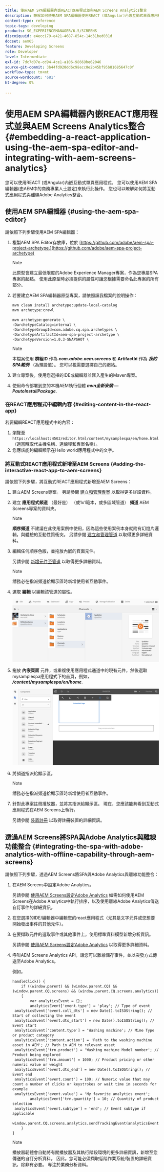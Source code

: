 ```yaml
---
title: 使用AEM SPA編輯器內嵌REACT應用程式並與AEM Screens Analytics整合
description: 瞭解如何使用AEM SPA編輯器使用REACT (或Angular)內嵌互動式單頁應用程式。
content-type: reference
topic-tags: developing
products: SG_EXPERIENCEMANAGER/6.5/SCREENS
discoiquuid: e4ecc179-e421-4687-854c-14d31bed031d
docset: aem65
feature: Developing Screens
role: Developer
level: Intermediate
exl-id: 7dc7d07e-cd94-4ce1-a106-98669be62046
source-git-commit: 3b44fd920dd6c98ecc0e2b45bf95b81685647c0f
workflow-type: tm+mt
source-wordcount: '681'
ht-degree: 0%

---
```


# 使用AEM SPA編輯器內嵌REACT應用程式並與AEM Screens Analytics整合 {#embedding-a-react-application-using-the-aem-spa-editor-and-integrating-with-aem-screens-analytics}

您可以使用REACT (或Angular)內嵌互動式單頁應用程式。 您可以使用AEM SPA編輯器(由AEM中的商務專業人士設定)來執行此操作。 您也可以瞭解如何將互動式應用程式與離線Adobe Analytics整合。

## 使用AEM SPA編輯器 {#using-the-aem-spa-editor}

請依照下列步驟使用AEM SPA編輯器：

1. 複製AEM SPA Editor存放庫，位於 [https://github.com/adobe/aem-spa-project-archetype.](https://github.com/adobe/aem-spa-project-archetype)

   >[!NOTE]
   >
   >此原型會建立最低限度的Adobe Experience Manager專案，作為您專屬SPA專案的起點。 使用此原型時必須提供的屬性可讓您根據需要命名此專案的所有部分。

1. 若要建立AEM SPA編輯器原型專案，請依照讀我檔案的說明操作：

   ```
   mvn clean install archetype:update-local-catalog
   mvn archetype:crawl
   
   mvn archetype:generate \
   -DarchetypeCatalog=internal \
   -DarchetypeGroupId=com.adobe.cq.spa.archetypes \
   -DarchetypeArtifactId=aem-spa-project-archetype \
   -DarchetypeVersion=1.0.3-SNAPSHOT \
   ```

   >[!NOTE]
   >
   >本檔案使用 **群組ID** 作為 ***com.adobe.aem.screens*** 和 **ArtifactId** 作為 ***我的SPA範例*** （為預設值）。 您可以視需要選擇自己的網站。

1. 建立專案後，使用您選擇的IDE或編輯器並匯入產生的Maven專案。
1. 使用命令部署到您的本機AEM執行個體 ***mvn全新安裝 — PautoInstallPackage***.

### 在REACT應用程式中編輯內容 {#editing-content-in-the-react-app}

若要編輯REACT應用程式中的內容：

1. 瀏覽至 `https://localhost:4502/editor.html/content/mysamplespa/en/home.html` （適當時取代主機名稱、連線埠和專案名稱）。
1. 您應該能夠編輯顯示在Hello world應用程式中的文字。

### 將互動式REACT應用程式新增至AEM Screens {#adding-the-interactive-react-app-to-aem-screens}

請依照下列步驟，將互動式REACT應用程式新增至AEM Screens：

1. 建立AEM Screens專案。 另請參閱 [建立和管理專案](creating-a-screens-project.md) 以取得更多詳細資料。
1. 建立 **應用程式頻道** （最好是） （或1x1範本，或多區域管道） **頻道** AEM Screens專案的資料夾。

   >[!NOTE]
   >**順序頻道** 不建議在此使用案例中使用，因為這些使用案例本身就附有幻燈片邏輯，與體驗的互動性質衝突。
   >另請參閱 [建立和管理管道](managing-channels.md) 以取得更多詳細資料。

1. 編輯任何順序色版，並拖放內嵌的頁面元件。

   另請參閱 [新增元件至管道](adding-components-to-a-channel.md) 以取得更多詳細資料。

   >[!NOTE]
   >
   >請務必在指派頻道給顯示區時新增使用者互動事件。

1. 選取 **編輯** 以編輯該管道的屬性。

   ![screen_shot_2019-02-15at100555am](assets/screen_shot_2019-02-15at100555am.png)

1. 拖放 **內嵌頁面** 元件，或重複使用應用程式通道中的現有元件，然後選取mysamplespa應用程式下的首頁，例如， ***/content/mysamplespa/en/home***.

   ![screen_shot_2019-02-15at101104am](assets/screen_shot_2019-02-15at101104am.png)

1. 將頻道指派給顯示區。

   >[!NOTE]
   >請務必在指派頻道給顯示區時新增使用者互動事件。

1. 針對此專案註冊播放器，並將其指派給顯示區。 現在，您應該能夠看到互動式應用程式在AEM Screens上執行。

   另請參閱 [裝置註冊](device-registration.md) 以取得註冊裝置的詳細資訊。

## 透過AEM Screens將SPA與Adobe Analytics與離線功能整合 {#integrating-the-spa-with-adobe-analytics-with-offline-capability-through-aem-screens}

請依照下列步驟，透過AEM Screens將SPA與Adobe Analytics與離線功能整合：

1. 在AEM Screens中設定Adobe Analytics。

   另請參閱 [使用AEM Screens設定Adobe Analytics](configuring-adobe-analytics-aem-screens.md) 如需如何使用AEM Screens在Adobe Analytics中執行排序，以及使用離線Adobe Analytics傳送自訂事件的詳細資訊。

1. 在您選擇的IDE/編輯器中編輯您的react應用程式（尤其是文字元件或您想要開始發出事件的其他元件）。
1. 在要擷取元件的選取事件或其他事件上，使用標準資料模型新增分析資訊。

   另請參閱 [使用AEM Screens設定Adobe Analytics](configuring-adobe-analytics-aem-screens.md) 以取得更多詳細資料。

1. 呼叫AEM Screens Analytics API，讓您可以離線儲存事件，並以突發方式傳送至Adobe Analytics。

   例如，

   ```
   handleClick() {
       if ((window.parent) && (window.parent.CQ) && (window.parent.CQ.screens) && (window.parent.CQ.screens.analytics))
       {
           var analyticsEvent = {};
           analyticsEvent['event.type'] = 'play'; // Type of event
    analyticsEvent['event.coll_dts'] = new Date().toISOString(); // Start of collecting the event
    analyticsEvent['event.dts_start'] = new Date().toISOString(); // Event start
    analyticsEvent['content.type'] = 'Washing machine'; // Mime Type or product category
    analyticsEvent['content.action'] = 'Path to the washing machine asset in AEM'; // Path in AEM to relevant asset
    analyticsEvent['trn.product'] = 'Washing machine Model number'; // Product being explored
    analyticsEvent['trn.amount'] = 1000; // Product pricing or other numeric value or weight
    analyticsEvent['event.dts_end'] = new Date().toISOString(); // Event end
    analyticsEvent['event.count'] = 100; // Numeric value that may count a number of clicks or keystrokes or wait time in seconds for example
    analyticsEvent['event.value'] = 'My favorite analytics event';
           analyticsEvent['trn.quantity'] = 10; // Quantity of product selection
    analyticsEvent['event.subtype'] = 'end'; // Event subtype if applicable
    window.parent.CQ.screens.analytics.sendTrackingEvent(analyticsEvent);
       }
   }
   ```

   >[!NOTE]
   >
   >播放器韌體會自動將有關播放器及其執行階段環境的更多詳細資訊，新增至您傳送的自訂分析資料。 因此，您可能必須擷取低階作業系統/裝置的詳細資訊，除非有必要。 專注於業務分析資料。
